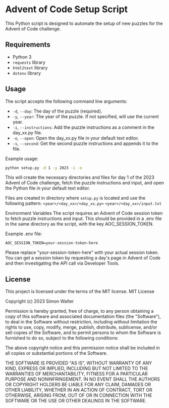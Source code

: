 # Advent of Code Setup Script

This Python script is designed to automate the setup of new puzzles for the Advent of Code challenge.

## Requirements

- Python 3
- `requests` library
- `html2text` library
- `dotenv` library

## Usage

The script accepts the following command line arguments:

- `-d`, `--day`: The day of the puzzle (required).
- `-y`, `--year`: The year of the puzzle. If not specified, will use the current year.
- `-i`, `--instructions`: Add the puzzle instructions as a comment in the day_xx.py file.
- `-o`, `--open`: Open the day_xx.py file in your default text editor.
- `-s`, `--second`: Get the second puzzle instructions and appends it to the file.

Example usage:

```bash
python setup.py -d 1 -y 2023 -i -o
```

This will create the necessary directories and files for day 1 of the 2023 Advent of Code challenge, fetch the puzzle instructions and input, and open the Python file in your default text editor.

Files are created in directory where `setup.py` is located and use the following pattern: `<year>/<day_xx>/<day_xx.py>`
`<year>/<day_xx>/input.txt`


Environment Variables
The script requires an Advent of Code session token to fetch puzzle instructions and input. This should be provided in a .env file in the same directory as the script, with the key AOC_SESSION_TOKEN.

Example .env file:
```
AOC_SESSION_TOKEN=your-session-token-here
```

Please replace "your-session-token-here" with your actual session token. You can get a session token by requesting a day's page in Advent of Code and then investigating the API call via Developer Tools.

## License

This project is licensed under the terms of the MIT license.
MIT License

Copyright (c) 2023 Simon Walter

Permission is hereby granted, free of charge, to any person obtaining a copy
of this software and associated documentation files (the "Software"), to deal
in the Software without restriction, including without limitation the rights
to use, copy, modify, merge, publish, distribute, sublicense, and/or sell
copies of the Software, and to permit persons to whom the Software is
furnished to do so, subject to the following conditions:

The above copyright notice and this permission notice shall be included in all
copies or substantial portions of the Software.

THE SOFTWARE IS PROVIDED "AS IS", WITHOUT WARRANTY OF ANY KIND, EXPRESS OR
IMPLIED, INCLUDING BUT NOT LIMITED TO THE WARRANTIES OF MERCHANTABILITY,
FITNESS FOR A PARTICULAR PURPOSE AND NONINFRINGEMENT. IN NO EVENT SHALL THE
AUTHORS OR COPYRIGHT HOLDERS BE LIABLE FOR ANY CLAIM, DAMAGES OR OTHER
LIABILITY, WHETHER IN AN ACTION OF CONTRACT, TORT OR OTHERWISE, ARISING FROM,
OUT OF OR IN CONNECTION WITH THE SOFTWARE OR THE USE OR OTHER DEALINGS IN THE
SOFTWARE.
